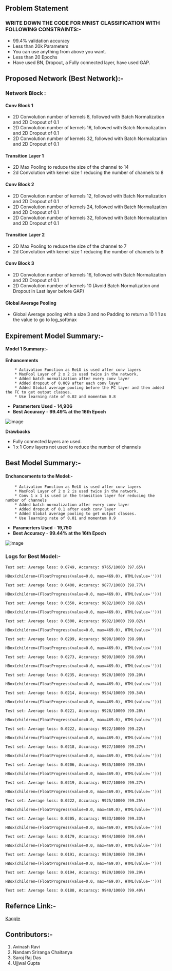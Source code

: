 ## **Problem Statement**

### **WRITE DOWN THE CODE FOR MNIST CLASSIFICATION WITH FOLLOWING CONSTRAINTS:-**
* 99.4% validation accuracy
* Less than 20k Parameters
* You can use anything from above you want. 
* Less than 20 Epochs
* Have used BN, Dropout, a Fully connected layer, have used GAP. 

## **Proposed Network (Best Network):-**

### **Network Block :**

#### Conv Block 1
* 2D Convolution number of kernels 8, followed with Batch Normalization and 2D Dropout of 0.1
* 2D Convolution number of kernels 16, followed with Batch Normalization and 2D Dropout of 0.1
* 2D Convolution number of kernels 32, followed with Batch Normalization and 2D Dropout of 0.1
#### Transition Layer 1
* 2D Max Pooling to reduce the size of the channel to 14
* 2d Convolution with kernel size 1 reducing the number of channels to 8
#### Conv Block 2
* 2D Convolution number of kernels 12, followed with Batch Normalization and 2D Dropout of 0.1
* 2D Convolution number of kernels 24, followed with Batch Normalization and 2D Dropout of 0.1
* 2D Convolution number of kernels 32, followed with Batch Normalization and 2D Dropout of 0.1
#### Transition Layer 2
* 2D Max Pooling to reduce the size of the channel to 7
* 2d Convolution with kernel size 1 reducing the number of channels to 8
#### Conv Block 3
* 2D Convolution number of kernels 16, followed with Batch Normalization and 2D Dropout of 0.1
* 2D Convolution number of kernels 10 (Avoid Batch Normalization and Dropout in Last layer before GAP)
#### Global Average Pooling
* Global Average pooling with a size 3 and no Padding to return a 10 1 1 as the value to go to log_softmax

## **Expirement Model Summary:-**

#### **Model 1 Summary:-**

**Enhancements**

        * Activation Function as ReLU is used after conv layers
        * MaxPool Layer of 2 x 2 is used twice in the network.
        * Added batch normalization after every conv layer
        * Added dropout of 0.069 after each conv layer
        * Added Global average pooling before the FC layer and then added the FC to get output classes.
        * Use learning rate of 0.02 and momentum 0.8

* **Paramerters Used** - **14,906** 
* **Best Accuracy** - **99.49% at the 16th Epoch**

![image](https://user-images.githubusercontent.com/51078583/120001574-8daed180-bff1-11eb-90ae-291d5cfc5ed0.png)

**Drawbacks**
* Fully connected layers are used. 
* 1 x 1 Conv layers not used to reduce the number of channels 


## **Best Model Summary:-**

#### Enchancements to the Model:-

        * Activation Function as ReLU is used after conv layers
        * MaxPool Layer of 2 x 2 is used twice in the network.
        * Conv 1 x 1 is used in the transition layer for reducing the number of channels
        * Added batch normalization after every conv layer
        * Added dropout of 0.1 after each conv layer
        * Added Global average pooling to get output classes.
        * Use learning rate of 0.01 and momentum 0.9

* **Paramerters Used** - **19,750** 
* **Best Accuracy** - **99.44% at the 16th Epoch**

![image](https://user-images.githubusercontent.com/51078583/119997847-c9479c80-bfed-11eb-9028-a3edd9892116.png)

### Logs for Best Model:-

    Test set: Average loss: 0.0749, Accuracy: 9765/10000 (97.65%)

    HBox(children=(FloatProgress(value=0.0, max=469.0), HTML(value='')))

    Test set: Average loss: 0.0400, Accuracy: 9877/10000 (98.77%)

    HBox(children=(FloatProgress(value=0.0, max=469.0), HTML(value='')))

    Test set: Average loss: 0.0350, Accuracy: 9882/10000 (98.82%)

    HBox(children=(FloatProgress(value=0.0, max=469.0), HTML(value='')))

    Test set: Average loss: 0.0300, Accuracy: 9902/10000 (99.02%)

    HBox(children=(FloatProgress(value=0.0, max=469.0), HTML(value='')))

    Test set: Average loss: 0.0299, Accuracy: 9898/10000 (98.98%)

    HBox(children=(FloatProgress(value=0.0, max=469.0), HTML(value='')))

    Test set: Average loss: 0.0273, Accuracy: 9899/10000 (98.99%)

    HBox(children=(FloatProgress(value=0.0, max=469.0), HTML(value='')))

    Test set: Average loss: 0.0235, Accuracy: 9920/10000 (99.20%)

    HBox(children=(FloatProgress(value=0.0, max=469.0), HTML(value='')))

    Test set: Average loss: 0.0214, Accuracy: 9934/10000 (99.34%)

    HBox(children=(FloatProgress(value=0.0, max=469.0), HTML(value='')))

    Test set: Average loss: 0.0221, Accuracy: 9928/10000 (99.28%)

    HBox(children=(FloatProgress(value=0.0, max=469.0), HTML(value='')))

    Test set: Average loss: 0.0222, Accuracy: 9922/10000 (99.22%)

    HBox(children=(FloatProgress(value=0.0, max=469.0), HTML(value='')))

    Test set: Average loss: 0.0218, Accuracy: 9927/10000 (99.27%)

    HBox(children=(FloatProgress(value=0.0, max=469.0), HTML(value='')))

    Test set: Average loss: 0.0206, Accuracy: 9935/10000 (99.35%)

    HBox(children=(FloatProgress(value=0.0, max=469.0), HTML(value='')))

    Test set: Average loss: 0.0219, Accuracy: 9927/10000 (99.27%)

    HBox(children=(FloatProgress(value=0.0, max=469.0), HTML(value='')))

    Test set: Average loss: 0.0222, Accuracy: 9925/10000 (99.25%)

    HBox(children=(FloatProgress(value=0.0, max=469.0), HTML(value='')))

    Test set: Average loss: 0.0205, Accuracy: 9933/10000 (99.33%)

    HBox(children=(FloatProgress(value=0.0, max=469.0), HTML(value='')))

    Test set: Average loss: 0.0179, Accuracy: 9944/10000 (99.44%)

    HBox(children=(FloatProgress(value=0.0, max=469.0), HTML(value='')))

    Test set: Average loss: 0.0191, Accuracy: 9939/10000 (99.39%)

    HBox(children=(FloatProgress(value=0.0, max=469.0), HTML(value='')))

    Test set: Average loss: 0.0194, Accuracy: 9929/10000 (99.29%)

    HBox(children=(FloatProgress(value=0.0, max=469.0), HTML(value='')))

    Test set: Average loss: 0.0188, Accuracy: 9940/10000 (99.40%)


## **Refernce Link:-**

[Kaggle]( https://www.kaggle.com/enwei26/mnist-digits-pytorch-cnn-99)

## **Contributors:-**

1. Avinash Ravi 
2. Nandam Sriranga Chaitanya
3. Saroj Raj Das
4. Ujjwal Gupta

